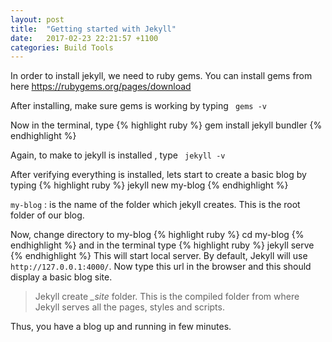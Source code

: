 ```yaml
---
layout: post
title:  "Getting started with Jekyll"
date:   2017-02-23 22:21:57 +1100
categories: Build Tools
---
```


In order to install jekyll, we need to ruby gems.
You can install gems from here
https://rubygems.org/pages/download

After installing, make sure gems is working by typing <code> gems -v </code>

Now in the  terminal, type
{% highlight ruby %}
gem install jekyll bundler
{% endhighlight %}

Again, to make to jekyll is installed , type <code> jekyll -v </code>

After verifying everything is installed, lets start to create a basic blog by typing
{% highlight ruby %}
jekyll new my-blog
{% endhighlight %}

`my-blog` : is the name of the folder which jekyll creates. This is the root folder of our blog.

Now, change directory to my-blog
{% highlight ruby %}
cd my-blog
{% endhighlight %}
and in the terminal type
{% highlight ruby %}
jekyll serve
{% endhighlight %}
This will start local server. By default, Jekyll will use  `http://127.0.0.1:4000/`. Now type this url in the browser and this should display a basic blog site.

> Jekyll create *_site* folder. This is the compiled folder from where Jekyll serves all the pages, styles and scripts.

Thus, you have a blog up and running in few minutes.
